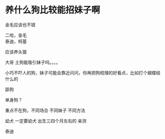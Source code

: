 # 养什么狗比较能招妹子啊


金毛应该也不错

二哈，金毛 <br />
泰迪，柯基

应该养头狼

大哥 土狗能吸引妹子吗。。。。

小巧不吓人的狗，妹子可能会靠近问问，你再把狗梳理的好看点，比如打个蝴蝶结什么的

舔狗

单身狗？

重点不在狗，不同场合 不同妹子 不同方法<img id="aimg_i0Ph3" onclick="zoom(this, this.src, 0, 0, 0)" class="zoom" src="https://cdn.jsdelivr.net/gh/hishis/forum-master/public/images/patch.gif" onmouseover="img_onmouseoverfunc(this)" onload="thumbImg(this)" border="0" alt="" />

幼犬 一定要幼犬 出生三四个月左右的 亲测<img id="aimg_KB4b7" onclick="zoom(this, this.src, 0, 0, 0)" class="zoom" src="https://cdn.jsdelivr.net/gh/hishis/forum-master/public/images/patch.gif" onmouseover="img_onmouseoverfunc(this)" onload="thumbImg(this)" border="0" alt="" />

泰迪
